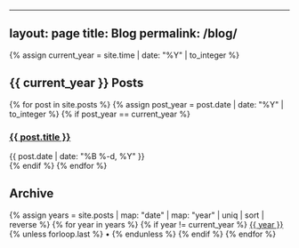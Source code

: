 
---
layout: page
title: Blog
permalink: /blog/
---

{% assign current_year = site.time | date: "%Y" | to_integer %}

<h2>{{ current_year }} Posts</h2>
<div class="post-list">
  {% for post in site.posts %}
    {% assign post_year = post.date | date: "%Y" | to_integer %}
    {% if post_year == current_year %}
      <article class="post-preview">
        <h3 class="post-title">
          <a href="{{ post.url | relative_url }}">{{ post.title }}</a>
        </h3>
        <div class="post-meta">
          {{ post.date | date: "%B %-d, %Y" }}
        </div>
      </article>
    {% endif %}
  {% endfor %}
</div>

<h2>Archive</h2>
<div class="archive-section">
  {% assign years = site.posts | map: "date" | map: "year" | uniq | sort | reverse %}
  {% for year in years %}
    {% if year != current_year %}
      <a href="/blog/{{ year }}">{{ year }}</a>{% unless forloop.last %} • {% endunless %}
    {% endif %}
  {% endfor %}
</div>
